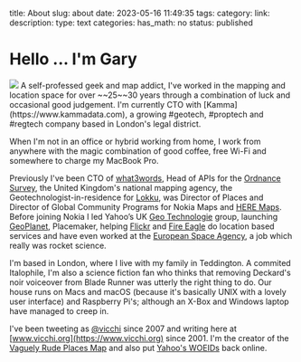title: About
slug: about
date: 2023-05-16 11:49:35
tags: 
category: 
link: 
description: 
type: text
categories: 
has_math: no
status: published

<h1 class="text-xxl font-black -leading-tight tracking-normal dark:text-gray-200 md:text-3xl text-center">Hello ... I'm Gary</h1>

<img src="/assets/images/gary.jpg" />
 A self-professed geek and map addict, I've worked in the mapping and location space for over ~~25~~30 years through a combination of luck and occasional good judgement. I'm currently CTO with [Kamma](https://www.kammadata.com), a growing #geotech, #proptech and #regtech company based in London's legal district.

When I'm not in an office or hybrid working from home, I work from anywhere with the magic combination of good coffee, free Wi-Fi and somewhere to charge my MacBook Pro.

Previously I've been CTO of [what3words](https://what3words.com/), Head of APIs for the [Ordnance Survey](https://www.ordnancesurvey.co.uk/), the United Kingdom's national mapping agency, the Geotechnologist-in-residence for [Lokku](https://lokku.com/), was Director of Places and Director of Global Community Programs for Nokia Maps and [HERE Maps](https://www.here.com/). Before joining Nokia I led Yahoo’s UK [Geo Technologie](https://developer.yahoo.com/boss/geo/) group, launching [GeoPlanet](https://en.wikipedia.org/wiki/GeoPlanet), Placemaker, helping [Flickr](https://www.flickr.com/) and [Fire Eagle](https://en.wikipedia.org/wiki/Fire_Eagle) do location based services and have even worked at the [European Space Agency](https://www.esa.int/About_Us/ESRIN), a job which really was rocket science.

I'm based in London, where I live with my family in Teddington. A commited Italophile, I'm also a science fiction fan who thinks that removing Deckard's noir voiceover from Blade Runner was utterly the right thing to do. Our house runs on Macs and macOS (because it's basically UNIX with a lovely user interface) and Raspberry Pi's; although an X-Box and Windows laptop have managed to creep in.

I've been tweeting as [@vicchi](https://twitter.com/vicchi) since 2007 and writing here at [www.vicchi.org](https://www.vicchi.org) since 2001. I'm the creator of the [Vaguely Rude Places Map](https://www.vaguelyrudeplacesmap.com/) and also put [Yahoo's WOEIDs](https://woeplanet.org/) back online.

